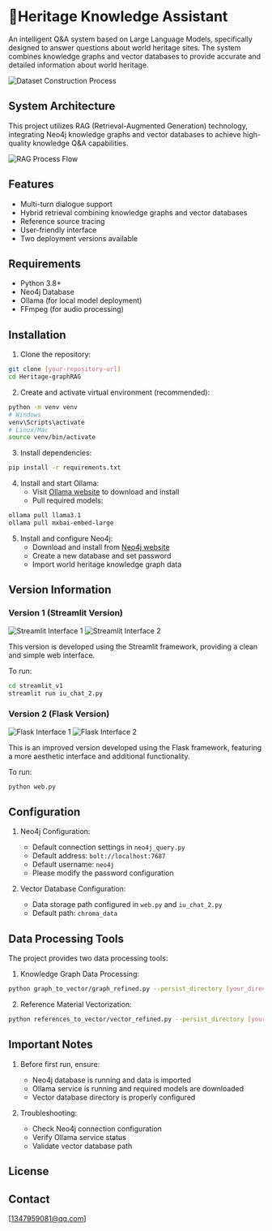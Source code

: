 # 🤖Heritage Knowledge Assistant

An intelligent Q&A system based on Large Language Models, specifically designed to answer questions about world heritage sites. The system combines knowledge graphs and vector databases to provide accurate and detailed information about world heritage.

![Dataset Construction Process](photos/dataset_build_up.png)

## System Architecture

This project utilizes RAG (Retrieval-Augmented Generation) technology, integrating Neo4j knowledge graphs and vector databases to achieve high-quality knowledge Q&A capabilities.

![RAG Process Flow](photos/RAG_process.png)

## Features

- Multi-turn dialogue support
- Hybrid retrieval combining knowledge graphs and vector databases
- Reference source tracing
- User-friendly interface
- Two deployment versions available

## Requirements

- Python 3.8+
- Neo4j Database
- Ollama (for local model deployment)
- FFmpeg (for audio processing)

## Installation

1. Clone the repository:
```bash
git clone [your-repository-url]
cd Heritage-graphRAG
```

2. Create and activate virtual environment (recommended):
```bash
python -m venv venv
# Windows
venv\Scripts\activate
# Linux/Mac
source venv/bin/activate
```

3. Install dependencies:
```bash
pip install -r requirements.txt
```

4. Install and start Ollama:
   - Visit [Ollama website](https://ollama.ai/) to download and install
   - Pull required models:
```bash
ollama pull llama3.1
ollama pull mxbai-embed-large
```

5. Install and configure Neo4j:
   - Download and install from [Neo4j website](https://neo4j.com/download/)
   - Create a new database and set password
   - Import world heritage knowledge graph data

## Version Information

### Version 1 (Streamlit Version)

![Streamlit Interface 1](photos/version1_1.png)
![Streamlit Interface 2](photos/version1_2.png)

This version is developed using the Streamlit framework, providing a clean and simple web interface.

To run:
```bash
cd streamlit_v1
streamlit run iu_chat_2.py
```

### Version 2 (Flask Version)

![Flask Interface 1](photos/version2_1.png)
![Flask Interface 2](photos/version2_2.png)

This is an improved version developed using the Flask framework, featuring a more aesthetic interface and additional functionality.

To run:
```bash
python web.py
```

## Configuration

1. Neo4j Configuration:
   - Default connection settings in `neo4j_query.py`
   - Default address: `bolt://localhost:7687`
   - Default username: `neo4j`
   - Please modify the password configuration

2. Vector Database Configuration:
   - Data storage path configured in `web.py` and `iu_chat_2.py`
   - Default path: `chroma_data`

## Data Processing Tools

The project provides two data processing tools:

1. Knowledge Graph Data Processing:
```bash
python graph_to_vector/graph_refined.py --persist_directory [your_directory]
```

2. Reference Material Vectorization:
```bash
python references_to_vector/vector_refined.py --persist_directory [your_directory]
```

## Important Notes

1. Before first run, ensure:
   - Neo4j database is running and data is imported
   - Ollama service is running and required models are downloaded
   - Vector database directory is properly configured

2. Troubleshooting:
   - Check Neo4j connection configuration
   - Verify Ollama service status
   - Validate vector database path

## License



## Contact

[1347959081@qq.com] 

